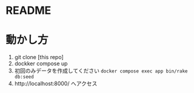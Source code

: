# README

# 動かし方

1. git clone [this repo]
2. dockker compose up
3. 初回のみデータを作成してください
 `docker compose exec app bin/rake db:seed`
4. http://localhost:8000/ へアクセス
